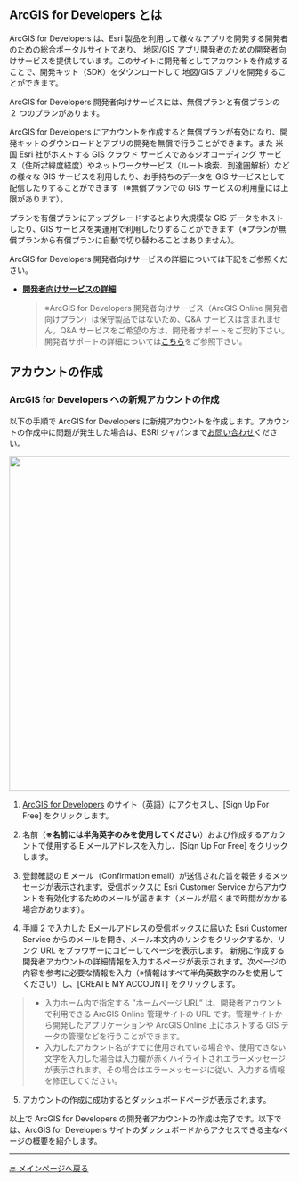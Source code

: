 ## ArcGIS for Developers とは

ArcGIS for Developers は、Esri 製品を利用して様々なアプリを開発する開発者のための総合ポータルサイトであり、 地図/GIS アプリ開発者のための開発者向けサービスを提供しています。このサイトに開発者としてアカウントを作成することで、開発キット（SDK）をダウンロードして 地図/GIS アプリを開発することができます。

ArcGIS for Developers 開発者向けサービスには、無償プランと有償プランの ２ つのプランがあります。

ArcGIS for Developers にアカウントを作成すると無償プランが有効になり、開発キットのダウンロードとアプリの開発を無償で行うことができます。また 米国 Esri 社がホストする GIS クラウド サービスであるジオコーディング サービス（住所⇄緯度経度）やネットワークサービス（ルート検索、到達圏解析）などの様々な GIS サービスを利用したり、お手持ちのデータを GIS サービスとして配信したりすることができます（※無償プランでの GIS サービスの利用量には上限があります）。

プランを有償プランにアップグレードするとより大規模な GIS データをホストしたり、GIS サービスを実運用で利用したりすることができます（※プランが無償プランから有償プランに自動で切り替わることはありません）。

ArcGIS for Developers 開発者向けサービスの詳細については下記をご参照ください。

* __[開発者向けサービスの詳細](http://www.esrij.com/products/arcgis-online-for-developers/details/)__

  > ※ArcGIS for Developers 開発者向けサービス（ArcGIS Online 開発者向けプラン）は保守製品ではないため、Q&A サービスは含まれません。Q&A サービスをご希望の方は、開発者サポートをご契約下さい。開発者サポートの詳細については[こちら](http://www.esrij.com/services/dev-support/)をご参照下さい。


## アカウントの作成

### ArcGIS for Developers への新規アカウントの作成

以下の手順で ArcGIS for Developers に新規アカウントを作成します。アカウントの作成中に問題が発生した場合は、ESRI ジャパンまで[お問い合わせ](http://www.esrij.com/contact/)ください。

<img src="http://apps.esrij.com/arcgis-dev/guide/img/account/signup.gif" width="600px">

1. [ArcGIS for Developers](https://developers.arcgis.com/) のサイト（英語）にアクセスし、[Sign Up For Free] をクリックします。

2. 名前（__※名前には半角英字のみを使用してください__）および作成するアカウントで使用する E メールアドレスを入力し、[Sign Up For Free] をクリックします。

3. 登録確認の E メール（Confirmation email）が送信された旨を報告するメッセージが表示されます。受信ボックスに Esri Customer Service からアカウントを有効化するためのメールが届きます（メールが届くまで時間がかかる場合があります）。

4. 手順 2 で入力した Eメールアドレスの受信ボックスに届いた Esri Customer Service からのメールを開き、メール本文内のリンクをクリックするか、リンク URL をブラウザーにコピーしてページを表示します。
新規に作成する開発者アカウントの詳細情報を入力するページが表示されます。次ページの内容を参考に必要な情報を入力（※情報はすべて半角英数字のみを使用してください）し、[CREATE MY ACCOUNT] をクリックします。
> * 入力ホーム内で指定する ”ホームページ URL” は、開発者アカウントで利用できる ArcGIS Online 管理サイトの URL です。管理サイトから開発したアプリケーションや ArcGIS Online 上にホストする GIS データの管理などを行うことができます。
> * 入力したアカウント名がすでに使用されている場合や、使用できない文字を入力した場合は入力欄が赤くハイライトされエラーメッセージが表示されます。その場合はエラーメッセージに従い、入力する情報を修正してください。

5. アカウントの作成に成功するとダッシュボードページが表示されます。

以上で ArcGIS for Developers の開発者アカウントの作成は完了です。以下では、ArcGIS for Developers
サイトのダッシュボードからアクセスできる主なページの概要を紹介します。

---

[:back: メインページへ戻る](https://github.com/EsriJapan/arcgis-dev-resources/blob/gh-pages/README.md)
